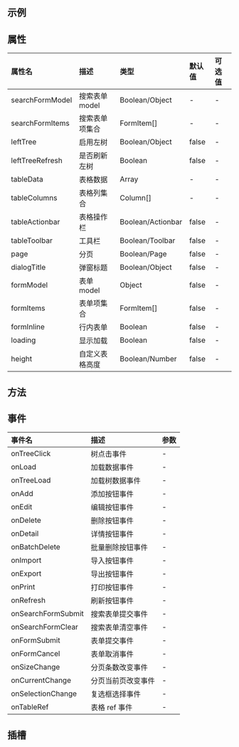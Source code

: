 <script setup>
import crud from "../../../src/views/crud/index.vue";
</script>

## 示例

<crud></crud>

## 属性

| 属性名          | 描述           | 类型              | 默认值 | 可选值 |
| :-------------- | :------------- | :---------------- | :----- | :----- |
| searchFormModel | 搜索表单 model | Boolean/Object    | -      | -      |
| searchFormItems | 搜索表单项集合 | FormItem[]        | -      | -      |
| leftTree        | 启用左树       | Boolean/Object    | false  | -      |
| leftTreeRefresh | 是否刷新左树   | Boolean           | false  | -      |
| tableData       | 表格数据       | Array             | -      | -      |
| tableColumns    | 表格列集合     | Column[]          | -      | -      |
| tableActionbar  | 表格操作栏     | Boolean/Actionbar | false  | -      |
| tableToolbar    | 工具栏         | Boolean/Toolbar   | false  | -      |
| page            | 分页           | Boolean/Page      | false  | -      |
| dialogTitle     | 弹窗标题       | Boolean/Object    | false  | -      |
| formModel       | 表单 model     | Object            | false  | -      |
| formItems       | 表单项集合     | FormItem[]        | false  | -      |
| formInline      | 行内表单       | Boolean           | false  | -      |
| loading         | 显示加载       | Boolean           | false  | -      |
| height          | 自定义表格高度 | Boolean/Number    | false  | -      |

## 方法

## 事件

| 事件名             | 描述               | 参数 |
| :----------------- | :----------------- | :--- |
| onTreeClick        | 树点击事件         | -    |
| onLoad             | 加载数据事件       | -    |
| onTreeLoad         | 加载树数据事件     | -    |
| onAdd              | 添加按钮事件       | -    |
| onEdit             | 编辑按钮事件       | -    |
| onDelete           | 删除按钮事件       | -    |
| onDetail           | 详情按钮事件       | -    |
| onBatchDelete      | 批量删除按钮事件   | -    |
| onImport           | 导入按钮事件       | -    |
| onExport           | 导出按钮事件       | -    |
| onPrint            | 打印按钮事件       | -    |
| onRefresh          | 刷新按钮事件       | -    |
| onSearchFormSubmit | 搜索表单提交事件   | -    |
| onSearchFormClear  | 搜索表单清空事件   | -    |
| onFormSubmit       | 表单提交事件       | -    |
| onFormCancel       | 表单取消事件       | -    |
| onSizeChange       | 分页条数改变事件   | -    |
| onCurrentChange    | 分页当前页改变事件 | -    |
| onSelectionChange  | 复选框选择事件     | -    |
| onTableRef         | 表格 ref 事件      | -    |

## 插槽

